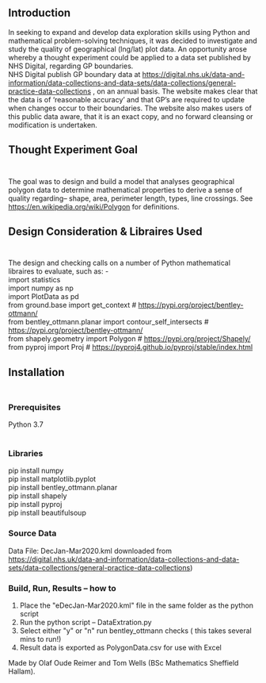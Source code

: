 ## Introduction</br>
In seeking to expand and develop data exploration skills using Python and mathematical problem-solving techniques, it was decided to investigate and study the quality of geographical (lng/lat) plot data.  An opportunity arose whereby a thought experiment could be applied to a data set published by NHS Digital, regarding GP boundaries.</br>
NHS Digital publish GP boundary data at https://digital.nhs.uk/data-and-information/data-collections-and-data-sets/data-collections/general-practice-data-collections , on an annual basis. The website makes clear that the data is of ‘reasonable accuracy’ and that GP’s are required to update when changes occur to their boundaries.  The website also makes users of this public data aware, that it is an exact copy, and no forward cleansing or modification is undertaken.</br>

## Thought Experiment Goal</br></br>
The goal was to design and build a model that analyses geographical polygon data to determine mathematical properties to derive a sense of quality regarding– shape, area, perimeter length, types, line crossings. See https://en.wikipedia.org/wiki/Polygon for definitions.</br>

## Design Consideration & Libraires Used</br></br>
The design and checking calls on a number of Python mathematical libraires to evaluate, such as: -</br>
import statistics</br>
import numpy as np</br>
import PlotData as pd</br>
from ground.base import get_context  # https://pypi.org/project/bentley-ottmann/</br>
from bentley_ottmann.planar import contour_self_intersects  # https://pypi.org/project/bentley-ottmann/</br>
from shapely.geometry import Polygon  # https://pypi.org/project/Shapely/</br>
from pyproj import Proj  # https://pyproj4.github.io/pyproj/stable/index.html</br>

## Installation</br></br>
### Prerequisites</br>
Python 3.7</br></br>
### Libraries</br>
pip install numpy</br>
pip install matplotlib.pyplot</br>
pip install bentley_ottmann.planar</br>
pip install shapely</br>
pip install pyproj</br>
pip install beautifulsoup</br>


### Source Data</br>
Data File: DecJan-Mar2020.kml downloaded from https://digital.nhs.uk/data-and-information/data-collections-and-data-sets/data-collections/general-practice-data-collections)</br>

### Build, Run, Results – how to
1. Place the "eDecJan-Mar2020.kml" file in the same folder as the python script
2. Run the python script – DataExtration.py
3. Select either "y" or "n" run bentley_ottmann checks ( this takes several mins to run!)
4. Result data is exported as PolygonData.csv for use with Excel

Made by Olaf Oude Reimer and Tom Wells (BSc Mathematics Sheffield Hallam).
